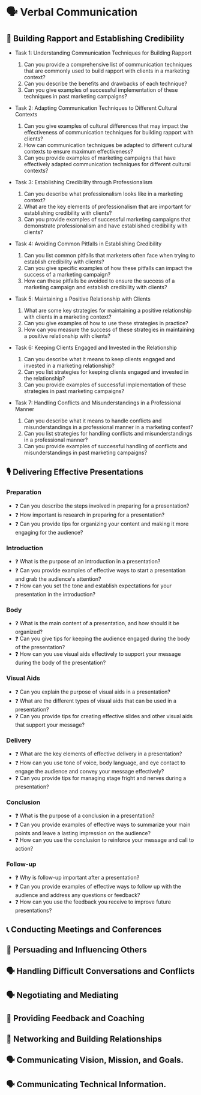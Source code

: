 
# 🗣️ Verbal Communication
## 💬 Building Rapport and Establishing Credibility

- Task 1: Understanding Communication Techniques for Building Rapport
  1. Can you provide a comprehensive list of communication techniques that are commonly used to build rapport with clients in a marketing context?
  2. Can you describe the benefits and drawbacks of each technique?
  3. Can you give examples of successful implementation of these techniques in past marketing campaigns?
  
- Task 2: Adapting Communication Techniques to Different Cultural Contexts
  1. Can you give examples of cultural differences that may impact the effectiveness of communication techniques for building rapport with clients?
  2. How can communication techniques be adapted to different cultural contexts to ensure maximum effectiveness?
  3. Can you provide examples of marketing campaigns that have effectively adapted communication techniques for different cultural contexts?
  
- Task 3: Establishing Credibility through Professionalism
  1. Can you describe what professionalism looks like in a marketing context?
  2. What are the key elements of professionalism that are important for establishing credibility with clients?
  3. Can you provide examples of successful marketing campaigns that demonstrate professionalism and have established credibility with clients?
  
- Task 4: Avoiding Common Pitfalls in Establishing Credibility
  1. Can you list common pitfalls that marketers often face when trying to establish credibility with clients?
  2. Can you give specific examples of how these pitfalls can impact the success of a marketing campaign?
  3. How can these pitfalls be avoided to ensure the success of a marketing campaign and establish credibility with clients?
  
- Task 5: Maintaining a Positive Relationship with Clients
  1. What are some key strategies for maintaining a positive relationship with clients in a marketing context?
  2. Can you give examples of how to use these strategies in practice?
  3. How can you measure the success of these strategies in maintaining a positive relationship with clients?
  
- Task 6: Keeping Clients Engaged and Invested in the Relationship
  1. Can you describe what it means to keep clients engaged and invested in a marketing relationship?
  2. Can you list strategies for keeping clients engaged and invested in the relationship?
  3. Can you provide examples of successful implementation of these strategies in past marketing campaigns?
  
- Task 7: Handling Conflicts and Misunderstandings in a Professional Manner
  1. Can you describe what it means to handle conflicts and misunderstandings in a professional manner in a marketing context?
  2. Can you list strategies for handling conflicts and misunderstandings in a professional manner?
  3. Can you provide examples of successful handling of conflicts and misunderstandings in past marketing campaigns?

## 🎙️ Delivering Effective Presentations

### Preparation
- :question: Can you describe the steps involved in preparing for a presentation?
- :question: How important is research in preparing for a presentation?
- :question: Can you provide tips for organizing your content and making it more engaging for the audience?

### Introduction
- :question: What is the purpose of an introduction in a presentation?
- :question: Can you provide examples of effective ways to start a presentation and grab the audience's attention?
- :question: How can you set the tone and establish expectations for your presentation in the introduction?

### Body
- :question: What is the main content of a presentation, and how should it be organized?
- :question: Can you give tips for keeping the audience engaged during the body of the presentation?
- :question: How can you use visual aids effectively to support your message during the body of the presentation?

### Visual Aids
- :question: Can you explain the purpose of visual aids in a presentation?
- :question: What are the different types of visual aids that can be used in a presentation?
- :question: Can you provide tips for creating effective slides and other visual aids that support your message?

### Delivery
- :question: What are the key elements of effective delivery in a presentation?
- :question: How can you use tone of voice, body language, and eye contact to engage the audience and convey your message effectively?
- :question: Can you provide tips for managing stage fright and nerves during a presentation?

### Conclusion
- :question: What is the purpose of a conclusion in a presentation?
- :question: Can you provide examples of effective ways to summarize your main points and leave a lasting impression on the audience?
- :question: How can you use the conclusion to reinforce your message and call to action?

### Follow-up
- :question: Why is follow-up important after a presentation?
- :question: Can you provide examples of effective ways to follow up with the audience and address any questions or feedback?
- :question: How can you use the feedback you receive to improve future presentations?


## 📞 Conducting Meetings and Conferences
## 💬 Persuading and Influencing Others
## 🗣️ Handling Difficult Conversations and Conflicts
## 🗣️ Negotiating and Mediating
## 💬 Providing Feedback and Coaching
## 💬 Networking and Building Relationships
## 🗣️ Communicating Vision, Mission, and Goals.
## 🗣️ Communicating Technical Information.
